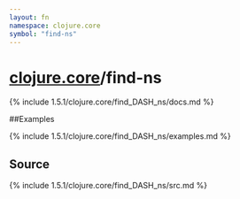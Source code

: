 ```yaml
---
layout: fn
namespace: clojure.core
symbol: "find-ns"
---
```


# [clojure.core](../)/find-ns

{% include 1.5.1/clojure.core/find_DASH_ns/docs.md %}

##Examples

{% include 1.5.1/clojure.core/find_DASH_ns/examples.md %}
## Source
{% include 1.5.1/clojure.core/find_DASH_ns/src.md %}

